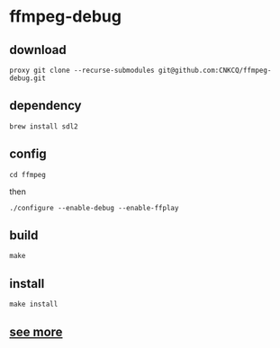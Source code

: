 # ffmpeg-debug

## download

```shell
proxy git clone --recurse-submodules git@github.com:CNKCQ/ffmpeg-debug.git
```
## dependency

```shell
brew install sdl2
```

## config

```shell
cd ffmpeg

```

then

```shell
./configure --enable-debug --enable-ffplay 

```

## build

```shell
make
```

## install

```shell
make install
```
## [see more](https://blog.f-fox.com/2019/03/06/%E4%BD%BF%E7%94%A8Xcode%E6%96%AD%E7%82%B9%E8%B0%83%E8%AF%95ffmpeg/)
